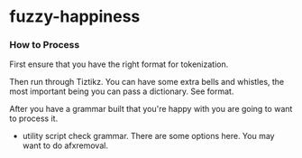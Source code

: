 # fuzzy-happiness

### How to Process

First ensure that you have the right format for tokenization. 

Then run through Tiztikz. You can have some extra bells and whistles, the most important being you can pass a dictionary. See format.

After you have a grammar built that you're happy with you are going to want to process it. 

* utility script check grammar. There are some options here. You may want to do afxremoval. 